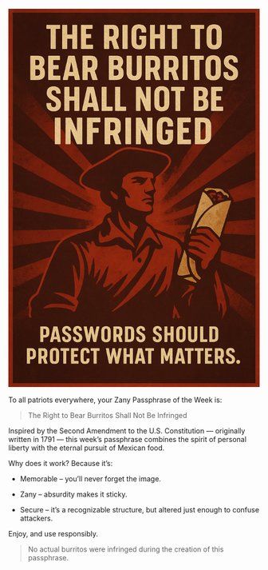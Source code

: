 ![Password Of The Week](https://raw.githubusercontent.com/gmcnickle/zany_passwords/main/assets/right_to_bear_burritos.png)


To all patriots everywhere, your Zany Passphrase of the Week is:

> The Right to Bear Burritos Shall Not Be Infringed

Inspired by the Second Amendment to the U.S. Constitution — originally written in 1791 — this week’s passphrase combines the spirit of personal liberty with the eternal pursuit of Mexican food.

Why does it work? Because it’s:

- Memorable – you’ll never forget the image.

- Zany – absurdity makes it sticky.

- Secure – it’s a recognizable structure, but altered just enough to confuse attackers.

Enjoy, and use responsibly.

> No actual burritos were infringed during the creation of this passphrase.

